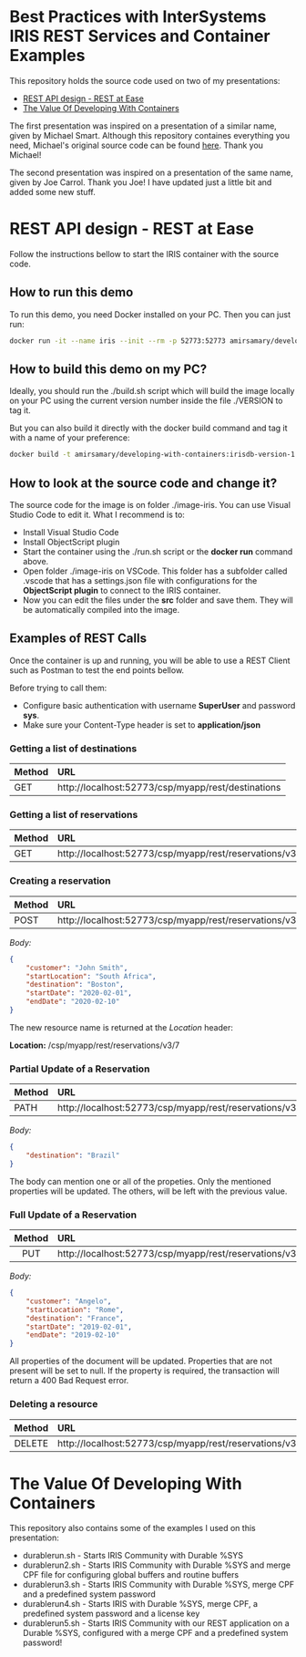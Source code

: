 # Best Practices with InterSystems IRIS REST Services and Container Examples

This repository holds the source code used on two of my presentations:
- [REST API design - REST at Ease](https://raw.githubusercontent.com/amirsamary/developing-with-containers/master/presentations/REST_API_design_with_IRIS.pdf)
- [The Value Of Developing With Containers](https://raw.githubusercontent.com/amirsamary/developing-with-containers/master/presentations/Value_Of_Containers_with_IRIS.pdf)

The first presentation was inspired on a presentation of a similar name, given by Michael Smart. Although this repository containes everything you need, Michael's original source code can be found [here](https://github.com/intersystems/rest-and-relaxation). Thank you Michael!

The second presentation was inspired on a presentation of the same name, given by Joe Carrol. Thank you Joe! I have updated just a little bit and added some new stuff.

# REST API design - REST at Ease

Follow the instructions bellow to start the IRIS container with the source code. 

## How to run this demo

To run this demo, you need Docker installed on your PC. Then you can just run:

```bash
docker run -it --name iris --init --rm -p 52773:52773 amirsamary/developing-with-containers:irisdb-version-1.8.0
```

## How to build this demo on my PC?

Ideally, you should run the ./build.sh script which will build the image locally on your PC using the current version number inside the file ./VERSION to tag it.

But you can also build it directly with the docker build command and tag it with a name of your preference:

```bash
docker build -t amirsamary/developing-with-containers:irisdb-version-1.8.0 ./image-iris
```

## How to look at the source code and change it?

The source code for the image is on folder ./image-iris. You can use Visual Studio Code to edit it. What I recommend is to:
* Install Visual Studio Code
* Install ObjectScript plugin
* Start the container using the ./run.sh script or the **docker run** command above.
* Open folder ./image-iris on VSCode. This folder has a subfolder called .vscode that has a settings.json file with configurations for the **ObjectScript plugin** to connect to the IRIS container.
* Now you can edit the files under the **src** folder and save them. They will be automatically compiled into the image.

## Examples of REST Calls

Once the container is up and running, you will be able to use a REST Client such as Postman to test the end points bellow.

Before trying to call them:
* Configure basic authentication with username **SuperUser** and password **sys**.
* Make sure your Content-Type header is set to **application/json**

### Getting a list of destinations

| Method    | URL |
| --------- | :--- |
| GET       | http://localhost:52773/csp/myapp/rest/destinations |

### Getting a list of reservations

| Method    | URL |
| --------- | :--- |
| GET       | http://localhost:52773/csp/myapp/rest/reservations/v3 |

### Creating a reservation

| Method    | URL |
| --------- | :--- |
| POST       | http://localhost:52773/csp/myapp/rest/reservations/v3 |


*Body:*

```JSON
{
    "customer": "John Smith",
    "startLocation": "South Africa",
    "destination": "Boston",
    "startDate": "2020-02-01",
    "endDate": "2020-02-10"
}
```

The new resource name is returned at the *Location* header:

**Location:** /csp/myapp/rest/reservations/v3/7

### Partial Update of a Reservation

| Method    | URL |
| --------- | :--- |
| PATH       | http://localhost:52773/csp/myapp/rest/reservations/v3/id |

*Body:*

```JSON
{
    "destination": "Brazil"
}
```
The body can mention one or all of the propeties. Only the mentioned properties will be updated. The others, will be left with the previous value.

### Full Update of a Reservation

| Method    | URL |
| :---------: | :--- |
| PUT       | http://localhost:52773/csp/myapp/rest/reservations/v3/id |

*Body:*

```JSON
{
    "customer": "Angelo",
    "startLocation": "Rome",
    "destination": "France",
    "startDate": "2019-02-01",
    "endDate": "2019-02-10"
}
```
All properties of the document will be updated. Properties that are not present will be set to null. If the property is required, the transaction will return a 400 Bad Request error.

### Deleting a resource

| Method    | URL |
| :---------: | :--- |
| DELETE       | http://localhost:52773/csp/myapp/rest/reservations/v3/id |

# The Value Of Developing With Containers

This repository also contains some of the examples I used on this presentation:
* durablerun.sh - Starts IRIS Community with Durable %SYS
* durablerun2.sh - Starts IRIS Community with Durable %SYS and merge CPF file for configuring global buffers and routine buffers
* durablerun3.sh - Starts IRIS Community with Durable %SYS, merge CPF and a predefined system password
* durablerun4.sh - Starts IRIS with Durable %SYS, merge CPF, a predefined system password and a license key
* durablerun5.sh - Starts IRIS Community with our REST application on a Durable %SYS, configured with a merge CPF and a predefined system password!

